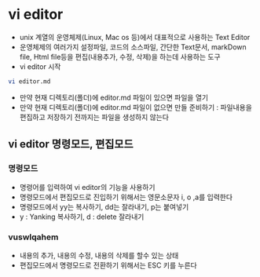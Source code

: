 # vi editor
- unix 계열의 운영체제(Linux, Mac os 등)에서 대표적으로 사용하는 Text Editor
- 운영체제의 여러가지 설정파일, 코드의 소스파일, 간단한 Text문서, markDown file, Html file등을 편집(내용추가, 수정, 삭제)을 하는데 사용하는 도구
- vi editor 시작
```bash
vi editor.md
```
- 만약 현재 디렉토리(폴더)에 editor.md 파일이 있으면 파일을 열기
- 만약 현재 디렉토리(폴더)에 editor.md 파일이 없으면 만들 준비하기 : 파일내용을 편집하고 저장하기 전까지는 파일을 생성하지 않는다

## vi editor 명령모드, 편집모드

### 명령모드
- 명령어를 입력하여 vi editor의 기능을 사용하기
- 명령모드에서 편집모드로 진입하기 위해서는 영문소문자 i, o ,a를 입력한다
- 명령모드에서 yy는 복사하기, dd는 잘라내기, p는 붙여넣기
- y : Yanking 복사하기, d : delete 잘라내기

### vuswlqahem
- 내용의 추가, 내용의 수정, 내용의 삭제를 할수 있는 상태
- 편집모드에서 명령모드로 전환하기 위해서는 ESC 키를 누른다


